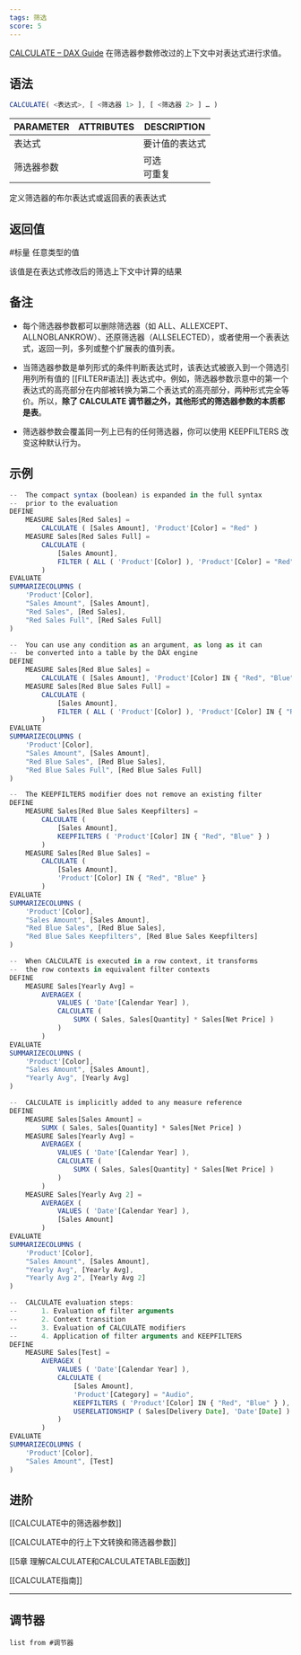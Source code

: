 ```yaml
---
tags: 筛选
score: 5
---
```

[CALCULATE – DAX Guide](https://dax.guide/calculate/)
在筛选器参数修改过的上下文中对表达式进行求值。


## 语法

```js
CALCULATE( <表达式>, [ <筛选器 1> ], [ <筛选器 2> ] … )
```

|PARAMETER|ATTRIBUTES|DESCRIPTION|
|---|--|--|
|表达式||要计值的表达式|
|筛选器参数||可选<br>可重复|

定义筛选器的布尔表达式或返回表的表表达式

## 返回值

#标量 任意类型的值

该值是在表达式修改后的筛选上下文中计算的结果

## 备注

-   每个筛选器参数都可以删除筛选器（如 ALL、ALLEXCEPT、ALLNOBLANKROW）、还原筛选器（ALLSELECTED），或者使用一个表表达式，返回一列，多列或整个扩展表的值列表。
    
-   当筛选器参数是单列形式的条件判断表达式时，该表达式被嵌入到一个筛选引用列所有值的 [[FILTER#语法]] 表达式中。例如，筛选器参数示意中的第一个表达式的高亮部分在内部被转换为第二个表达式的高亮部分，两种形式完全等价。所以，**除了 CALCULATE 调节器之外，其他形式的筛选器参数的本质都是表**。
    
-   筛选器参数会覆盖同一列上已有的任何筛选器，你可以使用 KEEPFILTERS 改变这种默认行为。
    
    

## 示例

```js
--  The compact syntax (boolean) is expanded in the full syntax
--  prior to the evaluation
DEFINE
    MEASURE Sales[Red Sales] =
        CALCULATE ( [Sales Amount], 'Product'[Color] = "Red" )
    MEASURE Sales[Red Sales Full] =
        CALCULATE (
            [Sales Amount],
            FILTER ( ALL ( 'Product'[Color] ), 'Product'[Color] = "Red" )
        )
EVALUATE
SUMMARIZECOLUMNS (
    'Product'[Color],
    "Sales Amount", [Sales Amount],
    "Red Sales", [Red Sales],
    "Red Sales Full", [Red Sales Full]
)
```

```js
--  You can use any condition as an argument, as long as it can
--  be converted into a table by the DAX engine
DEFINE
    MEASURE Sales[Red Blue Sales] =
        CALCULATE ( [Sales Amount], 'Product'[Color] IN { "Red", "Blue" } )
    MEASURE Sales[Red Blue Sales Full] =
        CALCULATE (
            [Sales Amount],
            FILTER ( ALL ( 'Product'[Color] ), 'Product'[Color] IN { "Red", "Blue" } )
        )
EVALUATE
SUMMARIZECOLUMNS (
    'Product'[Color],
    "Sales Amount", [Sales Amount],
    "Red Blue Sales", [Red Blue Sales],
    "Red Blue Sales Full", [Red Blue Sales Full]
)
```

```js
--  The KEEPFILTERS modifier does not remove an existing filter
DEFINE
    MEASURE Sales[Red Blue Sales Keepfilters] =
        CALCULATE (
            [Sales Amount],
            KEEPFILTERS ( 'Product'[Color] IN { "Red", "Blue" } )
        )
    MEASURE Sales[Red Blue Sales] =
        CALCULATE (
            [Sales Amount],
            'Product'[Color] IN { "Red", "Blue" }
        )
EVALUATE
SUMMARIZECOLUMNS (
    'Product'[Color],
    "Sales Amount", [Sales Amount],
    "Red Blue Sales", [Red Blue Sales],
    "Red Blue Sales Keepfilters", [Red Blue Sales Keepfilters]
)
```

```js
--  When CALCULATE is executed in a row context, it transforms
--  the row contexts in equivalent filter contexts
DEFINE
    MEASURE Sales[Yearly Avg] =
        AVERAGEX (
            VALUES ( 'Date'[Calendar Year] ),
            CALCULATE (
                SUMX ( Sales, Sales[Quantity] * Sales[Net Price] )
            )
        )
EVALUATE
SUMMARIZECOLUMNS (
    'Product'[Color],
    "Sales Amount", [Sales Amount],
    "Yearly Avg", [Yearly Avg]
)
```

```js
--  CALCULATE is implicitly added to any measure reference
DEFINE
    MEASURE Sales[Sales Amount] =
        SUMX ( Sales, Sales[Quantity] * Sales[Net Price] )
    MEASURE Sales[Yearly Avg] =
        AVERAGEX (
            VALUES ( 'Date'[Calendar Year] ),
            CALCULATE (
                SUMX ( Sales, Sales[Quantity] * Sales[Net Price] )
            )
        )
    MEASURE Sales[Yearly Avg 2] =
        AVERAGEX (
            VALUES ( 'Date'[Calendar Year] ),
            [Sales Amount]
        )
EVALUATE
SUMMARIZECOLUMNS (
    'Product'[Color],
    "Sales Amount", [Sales Amount],
    "Yearly Avg", [Yearly Avg],
    "Yearly Avg 2", [Yearly Avg 2]
)
```

```js
--  CALCULATE evaluation steps:
--      1. Evaluation of filter arguments
--      2. Context transition
--      3. Evaluation of CALCULATE modifiers
--      4. Application of filter arguments and KEEPFILTERS
DEFINE
    MEASURE Sales[Test] =
        AVERAGEX (
            VALUES ( 'Date'[Calendar Year] ),
            CALCULATE (
                [Sales Amount],
                'Product'[Category] = "Audio",
                KEEPFILTERS ( 'Product'[Color] IN { "Red", "Blue" } ),
                USERELATIONSHIP ( Sales[Delivery Date], 'Date'[Date] )
            )
        )
EVALUATE
SUMMARIZECOLUMNS (
    'Product'[Color],
    "Sales Amount", [Test]
)
```

## 进阶

[[CALCULATE中的筛选器参数]]

[[CALCULATE中的行上下文转换和筛选器参数]]

[[5章 理解CALCULATE和CALCULATETABLE函数]]

[[CALCULATE指南]]

---

## 调节器
```dataview
list from #调节器 
````